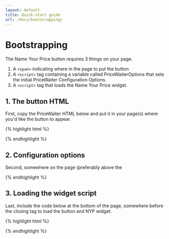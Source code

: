 ```yaml
---
layout: default
title: Quick-start guide
url: /docs/bootstrapping/
---
```


# Bootstrapping

The Name Your Price button requires 3 things on your page.

1. A `<span>` indicating where in the page to put the button
2. A `<script>` tag containing a variable called PriceWaiterOptions that sets the initial PriceWaiter Configuration Options.
3. A `<script>` tag that loads the Name Your Price widget.

## 1. The button HTML

First, copy the PriceWaiter HTML below and put it in your page(s) where you'd like the button to appear.

{% highlight html %}
<!-- The span below will be replaced with the Name Your Price button once the widget has loaded. -->
<span id="pricewaiter"></span>
{% endhighlight %}

## 2. Configuration options

Second, somewhere on the page (preferably above the <script> tag you will add in step 3), add a <script> tag that looks like the code below.
BE SURE TO CUSTOMIZE THIS CODE according to reference the Configuration Options section.

{% highlight html %}
<script type="text/javascript">
    var PriceWaiterOptions = {
        apiKey: 'YOURAPIKEY',
        product: {
            sku: 'Product SKU',
            name: 'Product Name',
            price: 199,
            image: '\/images\/demo\/iphone.jpg'
        },
        onLoad: function() {
            alert('PriceWaiter is loaded');
        }
    };
</script>
{% endhighlight %}

## 3. Loading the widget script

Last, include the code below at the bottom of the page, somewhere before the closing </body> tag to load the button and NYP widget.

{% highlight html %}
<script type="text/javascript">
    (function() {

        var pw = document.createElement('script');
        pw.type = 'text/javascript';
        pw.src = "https://widget.pricewaiter.com/nyp/script/widget.js?1381796738";
        pw.async = true;

        var s = document.getElementsByTagName('script')[0];
        s.parentNode.insertBefore(pw, s);

    })();
</script>
{% endhighlight %}